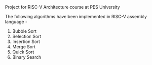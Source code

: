 Project for RISC-V Architecture course at PES University

The following algorithms have been implemented in RISC-V assembly language - 
1. Bubble Sort
2. Selection Sort
3. Insertion Sort
4. Merge Sort
5. Quick Sort
6. Binary Search
